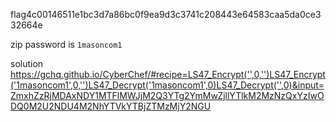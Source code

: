 flag4c00146511e1bc3d7a86bc0f9ea9d3c3741c208443e64583caa5da0ce332664e

zip password is `1masoncom1`

solution
https://gchq.github.io/CyberChef/#recipe=LS47_Encrypt('',0,'')LS47_Encrypt('1masoncom1',0,'')LS47_Decrypt('1masoncom1',0)LS47_Decrypt('',0)&input=ZmxhZzRjMDAxNDY1MTFlMWJjM2Q3YTg2YmMwZjllYTlkM2MzNzQxYzIwODQ0M2U2NDU4M2NhYTVkYTBjZTMzMjY2NGU
